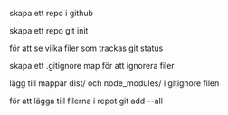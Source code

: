 skapa ett repo i github


skapa ett repo
git init

för att se vilka filer som trackas
git status

skapa ett .gitignore map för att ignorera filer

lägg till mappar dist/ och node_modules/ i gitignore filen

för att lägga till filerna i repot
git add --all